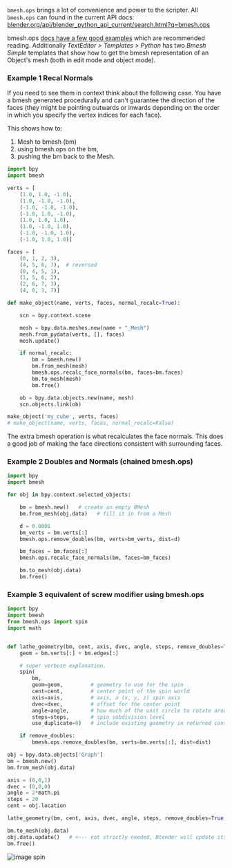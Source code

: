 `bmesh.ops` brings a lot of convenience and power to the scripter. All `bmesh.ops` can found in the current API  docs: [blender.org/api/blender_python_api_current/search.html?q=bmesh.ops](http://www.blender.org/api/blender_python_api_current/search.html?q=bmesh.ops)
  
bmesh.ops [docs have a few good examples](http://www.blender.org/api/blender_python_api_current/bmesh.ops.html?highlight=bmesh.ops#module-bmesh.ops) which are recommended reading. Additionally _TextEditor > Templates > Python_ has two _Bmesh Simple_ templates that show how to get the bmesh representation of an Object's mesh (both in edit mode and object mode). 

### Example 1 Recal Normals  

If you need to see them in context think about the following case. You have a bmesh generated procedurally and can't guarantee the direction of the faces (they might be pointing outwards or inwards depending on the order in which you specify the vertex indices for each face).
  
This shows how to:
  
1. Mesh to bmesh (bm) 
2. using bmesh.ops on the bm, 
3. pushing the bm back to the Mesh.


```python
import bpy
import bmesh

verts = [
    (1.0, 1.0, -1.0),
    (1.0, -1.0, -1.0),
    (-1.0, -1.0, -1.0),
    (-1.0, 1.0, -1.0),
    (1.0, 1.0, 1.0),
    (1.0, -1.0, 1.0),
    (-1.0, -1.0, 1.0),
    (-1.0, 1.0, 1.0)]

faces = [
    (0, 1, 2, 3),
    (4, 5, 6, 7),  # reversed
    (0, 4, 5, 1),
    (1, 5, 6, 2),
    (2, 6, 7, 3),
    (4, 0, 3, 7)]

def make_object(name, verts, faces, normal_recalc=True):

    scn = bpy.context.scene

    mesh = bpy.data.meshes.new(name + "_Mesh")
    mesh.from_pydata(verts, [], faces) 
    mesh.update()

    if normal_recalc:
        bm = bmesh.new()
        bm.from_mesh(mesh)
        bmesh.ops.recalc_face_normals(bm, faces=bm.faces)
        bm.to_mesh(mesh)
        bm.free()

    ob = bpy.data.objects.new(name, mesh)
    scn.objects.link(ob)

make_object('my_cube', verts, faces)
# make_object(name, verts, faces, normal_recalc=False)
```

The extra bmesh operation is what recalculates the face normals. This does a good job of making the face directions consistent with surrounding faces. 

### Example 2 Doubles and Normals (chained bmesh.ops)

```python
import bpy
import bmesh

for obj in bpy.context.selected_objects:

    bm = bmesh.new()   # create an empty BMesh
    bm.from_mesh(obj.data)   # fill it in from a Mesh

    d = 0.0001
    bm_verts = bm.verts[:]
    bmesh.ops.remove_doubles(bm, verts=bm_verts, dist=d)

    bm_faces = bm.faces[:]
    bmesh.ops.recalc_face_normals(bm, faces=bm_faces)

    bm.to_mesh(obj.data)
    bm.free()
```

### Example 3 equivalent of screw modifier using bmesh.ops

```python
import bpy
import bmesh
from bmesh.ops import spin
import math


def lathe_geometry(bm, cent, axis, dvec, angle, steps, remove_doubles=True, dist=0.0001):
    geom = bm.verts[:] + bm.edges[:]

    # super verbose explanation.
    spin(
        bm, 
        geom=geom,         # geometry to use for the spin
        cent=cent,         # center point of the spin world
        axis=axis,         # axis, a (x, y, z) spin axis
        dvec=dvec,         # offset for the center point
        angle=angle,       # how much of the unit circle to rotate around
        steps=steps,       # spin subdivision level 
        use_duplicate=0)   # include existing geometry in returned content

    if remove_doubles:
        bmesh.ops.remove_doubles(bm, verts=bm.verts[:], dist=dist)

obj = bpy.data.objects['Graph']
bm = bmesh.new()
bm.from_mesh(obj.data)

axis = (0,0,1)
dvec = (0,0,0)
angle = 2*math.pi
steps = 20
cent = obj.location

lathe_geometry(bm, cent, axis, dvec, angle, steps, remove_doubles=True, dist=0.0001)

bm.to_mesh(obj.data)
obj.data.update()   # <--- not strictly needed, Blender will update itself if you click somewhere
bm.free()
```
![image spin](https://cloud.githubusercontent.com/assets/619340/11323690/afde11f6-9119-11e5-95de-6e57bb4c71c3.png)